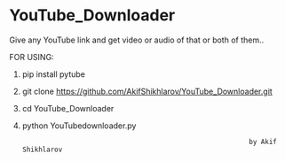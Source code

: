 # YouTube_Downloader
Give any YouTube link and get video or audio of that or both of them..





  FOR USING:

1) pip install pytube
2) git clone https://github.com/AkifShikhlarov/YouTube_Downloader.git
3) cd YouTube_Downloader
4) python YouTubedownloader.py



                                                                by Akif Shikhlarov
